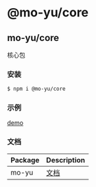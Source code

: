 # @mo-yu/core

## mo-yu/core

核心包

### 安装

```bash
$ npm i @mo-yu/core
```

### 示例

[demo](http://121.40.254.67:8000)

### 文档

| Package | Description                                       |
| ------- | ------------------------------------------------- |
| mo-yu   | [文档](https://github.com/YamadaAoi/mo-yu#readme) |
